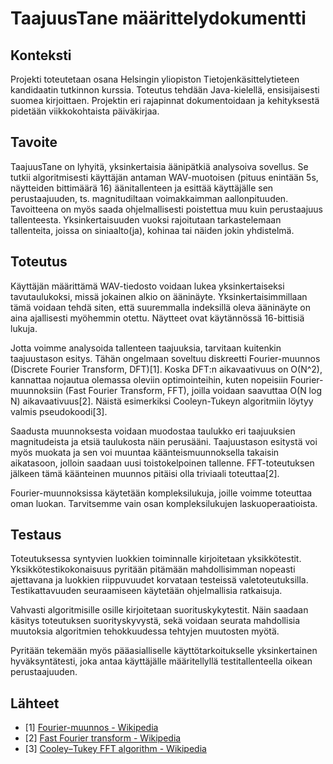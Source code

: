 # TaajuusTane määrittelydokumentti
## Konteksti
Projekti toteutetaan osana Helsingin yliopiston Tietojenkäsittelytieteen kandidaatin tutkinnon kurssia. Toteutus tehdään Java-kielellä, ensisijaisesti suomea kirjoittaen. Projektin eri rajapinnat dokumentoidaan ja kehityksestä pidetään viikkokohtaista päiväkirjaa.

## Tavoite
TaajuusTane on lyhyitä, yksinkertaisia äänipätkiä analysoiva sovellus. Se tutkii algoritmisesti käyttäjän antaman WAV-muotoisen (pituus enintään 5s, näytteiden bittimäärä 16) äänitallenteen ja esittää käyttäjälle sen perustaajuuden, ts. magnitudiltaan voimakkaimman aallonpituuden. Tavoitteena on myös saada ohjelmallisesti poistettua muu kuin perustaajuus tallenteesta. Yksinkertaisuuden vuoksi rajoitutaan tarkastelemaan tallenteita, joissa on siniaalto(ja), kohinaa tai näiden jokin yhdistelmä.

## Toteutus
Käyttäjän määrittämä WAV-tiedosto voidaan lukea yksinkertaiseksi tavutaulukoksi, missä jokainen alkio on ääninäyte. Yksinkertaisimmillaan tämä voidaan tehdä siten, että suuremmalla indeksillä oleva ääninäyte on aina ajallisesti myöhemmin otettu. Näytteet ovat käytännössä 16-bittisiä lukuja.

Jotta voimme analysoida tallenteen taajuuksia, tarvitaan kuitenkin taajuustason esitys. Tähän ongelmaan soveltuu diskreetti Fourier-muunnos (Discrete Fourier Transform, DFT)[1]. Koska DFT:n aikavaativuus on O(N^2), kannattaa nojautua olemassa oleviin optimointeihin, kuten nopeisiin Fourier-muunnoksiin (Fast Fourier Transform, FFT), joilla voidaan saavuttaa O(N log N) aikavaativuus[2]. Näistä esimerkiksi Cooleyn-Tukeyn algoritmiin löytyy valmis pseudokoodi[3].

Saadusta muunnoksesta voidaan muodostaa taulukko eri taajuuksien magnitudeista ja etsiä taulukosta näin perusääni. Taajuustason esitystä voi myös muokata ja sen voi muuntaa käänteismuunnoksella takaisin aikatasoon, jolloin saadaan uusi toistokelpoinen tallenne. FFT-toteutuksen jälkeen tämä käänteinen muunnos pitäisi olla triviaali toteuttaa[2].

Fourier-muunnoksissa käytetään kompleksilukuja, joille voimme toteuttaa oman luokan. Tarvitsemme vain osan kompleksilukujen laskuoperaatioista.

## Testaus
Toteutuksessa syntyvien luokkien toiminnalle kirjoitetaan yksikkötestit. Yksikkötestikokonaisuus pyritään pitämään mahdollisimman nopeasti ajettavana ja luokkien riippuvuudet korvataan testeissä valetoteutuksilla. Testikattavuuden seuraamiseen käytetään ohjelmallisia ratkaisuja.

Vahvasti algoritmisille osille kirjoitetaan suorituskykytestit. Näin saadaan käsitys toteutuksen suorityskyvystä, sekä voidaan seurata mahdollisia muutoksia algoritmien tehokkuudessa tehtyjen muutosten myötä.

Pyritään tekemään myös pääasialliselle käyttötarkoitukselle yksinkertainen hyväksyntätesti, joka antaa käyttäjälle määritellyllä testitallenteella oikean perustaajuuden.

## Lähteet
- [1] [Fourier-muunnos - Wikipedia](https://fi.wikipedia.org/wiki/Fourier-muunnos)
- [2] [Fast Fourier transform - Wikipedia](https://en.wikipedia.org/wiki/Fast_-Fourier_transform)
- [3] [Cooley–Tukey FFT algorithm - Wikipedia](https://en.wikipedia.org/wiki/Cooley%E2%80%93Tukey_FFT_algorithm)